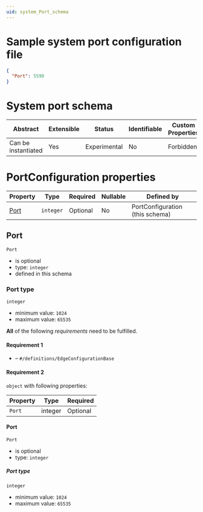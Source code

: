 ```yaml
---
uid: system_Port_schema
---
```


# Sample system port configuration file

```json
{
  "Port": 5590
}
```

# System port schema

| Abstract            | Extensible | Status       | Identifiable | Custom Properties | Additional Properties | Defined In                                         |
| ------------------- | ---------- | ------------ | ------------ | ----------------- | --------------------- | -------------------------------------------------- |
| Can be instantiated | Yes        | Experimental | No           | Forbidden         | Forbidden             | [System_Port_schema.json](System_Port_schema.json) |

# PortConfiguration properties

| Property      | Type      | Required | Nullable | Defined by                      |
| ------------- | --------- | -------- | -------- | ------------------------------- |
| [Port](#port) | `integer` | Optional | No       | PortConfiguration (this schema) |

## Port

`Port`

- is optional
- type: `integer`
- defined in this schema

### Port type

`integer`

- minimum value: `1024`
- maximum value: `65535`

**All** of the following _requirements_ need to be fulfilled.

#### Requirement 1

- []() – `#/definitions/EdgeConfigurationBase`

#### Requirement 2

`object` with following properties:

| Property | Type    | Required |
| -------- | ------- | -------- |
| `Port`   | integer | Optional |

#### Port

`Port`

- is optional
- type: `integer`

##### Port type

`integer`

- minimum value: `1024`
- maximum value: `65535`

